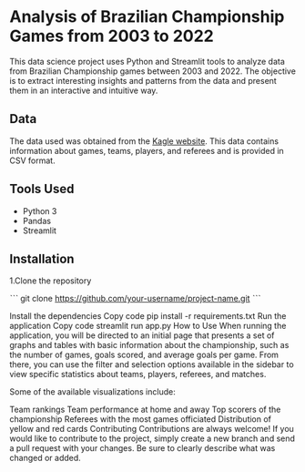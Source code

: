 # Analysis of Brazilian Championship Games from 2003 to 2022

This data science project uses Python and Streamlit tools to analyze data from Brazilian Championship games between 2003 and 2022. The objective is to extract interesting insights and patterns from the data and present them in an interactive and intuitive way.

## Data

The data used was obtained from the [Kagle website](https://www.kaggle.com/datasets/adaoduque/campeonato-brasileiro-de-futebol). This data contains information about games, teams, players, and referees and is provided in CSV format.

## Tools Used

* Python 3
* Pandas
* Streamlit

## Installation

1.Clone the repository

ˋˋˋ
git clone https://github.com/your-username/project-name.git
ˋˋˋ

Install the dependencies
Copy code
pip install -r requirements.txt
Run the application
Copy code
streamlit run app.py
How to Use
When running the application, you will be directed to an initial page that presents a set of graphs and tables with basic information about the championship, such as the number of games, goals scored, and average goals per game. From there, you can use the filter and selection options available in the sidebar to view specific statistics about teams, players, referees, and matches.

Some of the available visualizations include:

Team rankings
Team performance at home and away
Top scorers of the championship
Referees with the most games officiated
Distribution of yellow and red cards
Contributing
Contributions are always welcome! If you would like to contribute to the project, simply create a new branch and send a pull request with your changes. Be sure to clearly describe what was changed or added.

